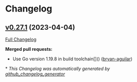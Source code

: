 # Changelog

## [v0.27.1](https://github.com/aws-observability/aws-otel-collector/tree/v0.27.1) (2023-04-04)

[Full Changelog](https://github.com/aws-observability/aws-otel-collector/compare/pkg/lambdacomponents/v0.27.0...v0.27.1)

**Merged pull requests:**

- Use Go version 1.19.8 in build toolchain[\]() ([bryan-aguilar](https://github.com/bryan-aguilar))


\* *This Changelog was automatically generated by [github_changelog_generator](https://github.com/github-changelog-generator/github-changelog-generator)*
